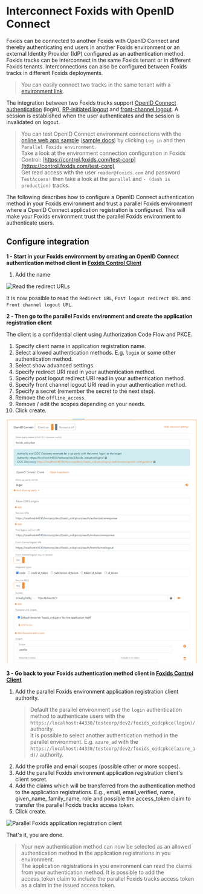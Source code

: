 # Interconnect Foxids with OpenID Connect

Foxids can be connected to another Foxids with OpenID Connect and thereby authenticating end users in another Foxids environment or an external Identity Provider (IdP) configured as an authentication method.  
Foxids tracks can be interconnect in the same Foxids tenant or in different Foxids tenants. Interconnections can also be configured between Foxids tracks in different Foxids deployments.

> You can easily connect two tracks in the same tenant with a [environment link](howto-tracklink-foxids.md).

The integration between two Foxids tracks support [OpenID Connect authentication](https://openid.net/specs/openid-connect-core-1_0.html#Authentication) (login), [RP-initiated logout](https://openid.net/specs/openid-connect-rpinitiated-1_0.html) and [front-channel logout](https://openid.net/specs/openid-connect-frontchannel-1_0.html). A session is established when the user authenticates and the session is invalidated on logout.

> You can test OpenID Connect environment connections with the [online web app sample](https://aspnetcoreoidcallupsample.itfoxtec.com) ([sample docs](samples.md#aspnetcoreoidcauthcodealluppartiessample)) by clicking `Log in` and then `Parallel Foxids environment`.  
> Take a look at the environment connection configuration in Foxids Control: [https://control.foxids.com/test-corp](https://control.foxids.com/test-corp)  
> Get read access with the user `reader@foxids.com` and password `TestAccess!` then take a look at the `parallel` and `- (dash is production)` tracks.

The following describes how to configure a OpenID Connect authentication method in your Foxids environment and trust a parallel Foxids environment where a OpenID Connect application registration is configured. This will make your Foxids environment trust the parallel Foxids environment to authenticate users.

## Configure integration

**1 - Start in your Foxids environment by creating an OpenID Connect authentication method client in [Foxids Control Client](control.md#foxids-control-client)**

1. Add the name

![Read the redirect URLs](images/howto-oidc-foxids-auth-met-readredirect.png)

It is now possible to read the `Redirect URL`, `Post logout redirect URL` and `Front channel logout URL`.

**2 - Then go to the parallel Foxids environment and create the application registration client**

The client is a confidential client using Authorization Code Flow and PKCE.

1. Specify client name in application registration name.
2. Select allowed authentication methods. E.g. `login` or some other authentication method.
3. Select show advanced settings.
4. Specify redirect URI read in your authentication method.
5. Specify post logout redirect URI read in your authentication method.
6. Specify front channel logout URI read in your authentication method.
7. Specify a secret (remember the secret to the next step).
8. Remove the `offline_access`.
9. Remove / edit the scopes depending on your needs.
10. Click create.

![Parallel Foxids application registration client](images/howto-oidc-foxids-parallel-app-reg.png)

**3 - Go back to your Foxids authentication method client in [Foxids Control Client](control.md#foxids-control-client)**

 1. Add the parallel Foxids environment application registration client authority.  
     > Default the parallel environment use the `login` authentication method to authenticate users with the `https://localhost:44330/testcorp/dev2/foxids_oidcpkce(login)/` authority.  
     > It is possible to select another authentication method in the parallel environment. E.g. `azure_ad` with the `https://localhost:44330/testcorp/dev2/foxids_oidcpkce(azure_ad)/` authority.
 2. Add the profile and email scopes (possible other or more scopes).
 3. Add the parallel Foxids environment application registration client's client secret.
 6. Add the claims which will be transferred from the authentication method to the application registrations. E.g., email, email_verified, name, given_name, family_name, role and possible the access_token claim to transfer the parallel Foxids tracks access token.
 7. Click create.

 ![Parallel Foxids application registration client](images/howto-oidc-foxids-auth-met.png)

That's it, you are done. 

> Your new authentication method can now be selected as an allowed authentication method in the application registrations in you environment.  
> The application registrations in you environment can read the claims from your authentication method. It is possible to add the access_token claim to include the parallel Foxids tracks access token as a claim in the issued access token.